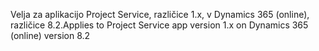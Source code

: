 <span data-ttu-id="2ba01-101">Velja za aplikacijo Project Service, različice 1.x, v Dynamics 365 (online), različice 8.2.</span><span class="sxs-lookup"><span data-stu-id="2ba01-101">Applies to Project Service app version 1.x on Dynamics 365 (online) version 8.2</span></span>


